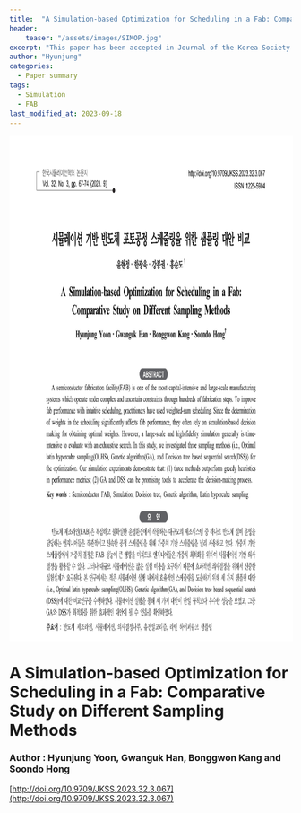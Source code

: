 ```yaml
---
title:  "A Simulation-based Optimization for Scheduling in a Fab: Comparative Study on Different Sampling Methods "
header:
    teaser: "/assets/images/SIMOP.jpg"
excerpt: "This paper has been accepted in Journal of the Korea Society for Simulation on September, 2023. "
author: "Hyunjung"
categories:
  - Paper summary
tags:
  - Simulation
  - FAB
last_modified_at: 2023-09-18
---
```

<img align="center" width="900" height="900" style="border: 1px solid white" src="/assets/images/SIMOP.jpg">

# A Simulation-based Optimization for Scheduling in a Fab: Comparative Study on Different Sampling Methods

### Author : Hyunjung Yoon, Gwanguk Han, Bonggwon Kang and Soondo Hong


[http://doi.org/10.9709/JKSS.2023.32.3.067](http://doi.org/10.9709/JKSS.2023.32.3.067)